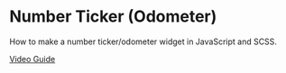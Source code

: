 # Number Ticker (Odometer)

How to make a number ticker/odometer widget in JavaScript and SCSS.

[Video Guide](https://youtu.be/PjxAOkkBQp0)
